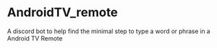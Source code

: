 # AndroidTV_remote
A discord bot to help find the minimal step to type a word or phrase in a Android TV Remote
